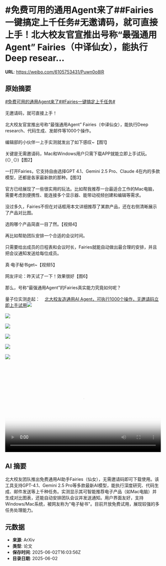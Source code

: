 # #免费可用的通用Agent来了##Fairies一键搞定上千任务#无邀请码，就可直接上手！北大校友官宣推出号称“最强通用Agent” Fairies（中译仙女），能执行Deep resear...

**URL**: https://weibo.com/6105753431/Puwn0o8lR

## 原始摘要

<a href="https://m.weibo.cn/search?containerid=231522type%3D1%26t%3D10%26q%3D%23%E5%85%8D%E8%B4%B9%E5%8F%AF%E7%94%A8%E7%9A%84%E9%80%9A%E7%94%A8Agent%E6%9D%A5%E4%BA%86%23&amp;extparam=%23%E5%85%8D%E8%B4%B9%E5%8F%AF%E7%94%A8%E7%9A%84%E9%80%9A%E7%94%A8Agent%E6%9D%A5%E4%BA%86%23" data-hide=""><span class="surl-text">#免费可用的通用Agent来了#</span></a><a href="https://m.weibo.cn/search?containerid=231522type%3D1%26t%3D10%26q%3D%23Fairies%E4%B8%80%E9%94%AE%E6%90%9E%E5%AE%9A%E4%B8%8A%E5%8D%83%E4%BB%BB%E5%8A%A1%23&amp;extparam=%23Fairies%E4%B8%80%E9%94%AE%E6%90%9E%E5%AE%9A%E4%B8%8A%E5%8D%83%E4%BB%BB%E5%8A%A1%23" data-hide=""><span class="surl-text">#Fairies一键搞定上千任务#</span></a><br><br>无邀请码，就可直接上手！<br><br>北大校友官宣推出号称“最强通用Agent”&nbsp;Fairies（中译仙女），能执行Deep research、代码生成、发邮件等1000个操作。<br><br>编辑部的小伙伴一上手实测就发出了如下感叹~【图1】<br><br>关键是无需邀请码，Mac和Windows用户只需下载APP就能立即上手试玩。(⊙ˍ⊙)【图2】<br><br>一打开Fairies，它支持自由选择GPT 4.1、Gemini 2.5 Pro、Claude 4在内的多款模型，还都是各家最新款的那种。【图3】<br><br>官方已经展现了一些很实用的玩法。比如帮我推荐一台最适合工作的Mac电脑，需要考虑到便携性、能连接多个显示器、能带动视频创建和编辑等需求。<br><br>没过多久，Fairies不但在对话框用本文详细推荐了某款产品，还在右侧清晰展示了产品对比图。<br><br>选购哪个产品简直一目了然。【视频4】<br><br>再比如帮助团队安排一个合适的会议时间。<br><br>只需要给出成员的日程表和会议时长，Fairies就能自动做出最合理的安排，并且把会议通知发送给每位成员。<br><br>真·电子秘书get~【视频5】<br><br>网友评论：昨天试了一下！效果很好【图6】<br><br>那么，号称“最强通用Agent”的Fairies真实能力究竟如何呢？<br><br>量子位实测走起：<a href="https://weibo.cn/sinaurl?u=https%3A%2F%2Fmp.weixin.qq.com%2Fs%2F69ushfXTi4KCG8Wl8c_P5w" data-hide=""><span class="url-icon"><img style="width: 1rem;height: 1rem" src="https://h5.sinaimg.cn/upload/2015/09/25/3/timeline_card_small_web_default.png" referrerpolicy="no-referrer"></span><span class="surl-text">北大校友造通用AI Agent，可执行1000个操作，无邀请码立即上手试用</span></a><img style="" src="https://tvax3.sinaimg.cn/large/006Fd7o3ly1i1zucoi73ej30fk04wmx2.jpg" referrerpolicy="no-referrer"><br><br><img style="" src="https://tvax1.sinaimg.cn/large/006Fd7o3ly1i1zuconuarj30fk0h20xl.jpg" referrerpolicy="no-referrer"><br><br><img style="" src="https://tvax4.sinaimg.cn/large/006Fd7o3ly1i1zucolortj30fk0d775y.jpg" referrerpolicy="no-referrer"><br><br><img style="" src="https://tvax2.sinaimg.cn/large/006Fd7o3ly1i1zuek4baxj31a40u00uf.jpg" referrerpolicy="no-referrer"><br><br><img style="" src="https://tvax3.sinaimg.cn/large/006Fd7o3ly1i1zueo7338j31a00u0mza.jpg" referrerpolicy="no-referrer"><br><br><img style="" src="https://tvax3.sinaimg.cn/large/006Fd7o3ly1i1zucokhfvj30fk03iwez.jpg" referrerpolicy="no-referrer"><br><br><br clear="both"><div style="clear: both"></div><video controls="controls" poster="https://tvax4.sinaimg.cn/orj480/006Fd7o3ly1i1zuekk7cpj31a40u00uf.jpg" style="width: 100%"><source src="https://f.video.weibocdn.com/o0/AHts1Rxglx08oHtLeKfm010412003C1j0E010.mp4?label=mp4_720p&amp;template=1104x720.25.0&amp;ori=0&amp;ps=1CwnkDw1GXwCQx&amp;Expires=1748883753&amp;ssig=iLiMozPvJT&amp;KID=unistore,video"><source src="https://f.video.weibocdn.com/o0/hHxpt0T9lx08oHtKVpG0010412001NXp0E010.mp4?label=mp4_hd&amp;template=736x480.25.0&amp;ori=0&amp;ps=1CwnkDw1GXwCQx&amp;Expires=1748883753&amp;ssig=wWDzWMZOSP&amp;KID=unistore,video"><source src="https://f.video.weibocdn.com/o0/pJplTcSYlx08oHtKQmjm01041200180S0E010.mp4?label=mp4_ld&amp;template=552x360.25.0&amp;ori=0&amp;ps=1CwnkDw1GXwCQx&amp;Expires=1748883753&amp;ssig=ntZrLVDvMI&amp;KID=unistore,video"><p>视频无法显示，请前往<a href="https://video.weibo.com/show?fid=1034%3A5172742257836121" target="_blank" rel="noopener noreferrer">微博视频</a>观看。</p></video>

## AI 摘要

北大校友团队推出免费通用AI助手Fairies（仙女），无需邀请码即可下载使用。该工具支持GPT-4.1、Gemini 2.5 Pro等多款最新AI模型，能执行深度研究、代码生成、邮件发送等上千种任务。实测显示其可智能推荐电子产品（如Mac电脑）并生成对比图表，还能自动安排团队会议并发送通知。用户界面友好，支持Windows/Mac系统，被网友称为"电子秘书"。目前开放免费试用，展现较强的多任务处理能力。

## 元数据

- **来源**: ArXiv
- **类型**: 论文
- **保存时间**: 2025-06-02T16:03:56Z
- **目录日期**: 2025-06-02
